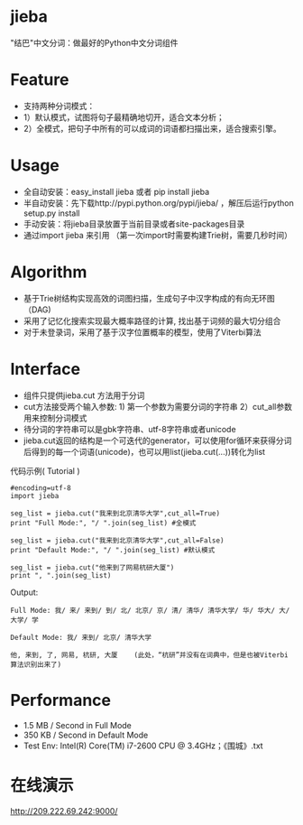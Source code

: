 jieba
========
"结巴"中文分词：做最好的Python中文分词组件

Feature
========
* 支持两种分词模式：
* 1）默认模式，试图将句子最精确地切开，适合文本分析；
* 2）全模式，把句子中所有的可以成词的词语都扫描出来，适合搜索引擎。

Usage
========
* 全自动安装：easy_install jieba 或者 pip install jieba
* 半自动安装：先下载http://pypi.python.org/pypi/jieba/ ，解压后运行python setup.py install
* 手动安装：将jieba目录放置于当前目录或者site-packages目录
* 通过import jieba 来引用 （第一次import时需要构建Trie树，需要几秒时间）

Algorithm
========
* 基于Trie树结构实现高效的词图扫描，生成句子中汉字构成的有向无环图（DAG)
* 采用了记忆化搜索实现最大概率路径的计算, 找出基于词频的最大切分组合
* 对于未登录词，采用了基于汉字位置概率的模型，使用了Viterbi算法

Interface
========
* 组件只提供jieba.cut 方法用于分词
* cut方法接受两个输入参数: 1) 第一个参数为需要分词的字符串 2）cut_all参数用来控制分词模式
* 待分词的字符串可以是gbk字符串、utf-8字符串或者unicode
* jieba.cut返回的结构是一个可迭代的generator，可以使用for循环来获得分词后得到的每一个词语(unicode)，也可以用list(jieba.cut(...))转化为list


代码示例( Tutorial )

	#encoding=utf-8
	import jieba

	seg_list = jieba.cut("我来到北京清华大学",cut_all=True)
	print "Full Mode:", "/ ".join(seg_list) #全模式

	seg_list = jieba.cut("我来到北京清华大学",cut_all=False)
	print "Default Mode:", "/ ".join(seg_list) #默认模式

	seg_list = jieba.cut("他来到了网易杭研大厦")
	print ", ".join(seg_list)

Output:

	Full Mode: 我/ 来/ 来到/ 到/ 北/ 北京/ 京/ 清/ 清华/ 清华大学/ 华/ 华大/ 大/ 大学/ 学

	Default Mode: 我/ 来到/ 北京/ 清华大学

	他, 来到, 了, 网易, 杭研, 大厦    (此处，“杭研”并没有在词典中，但是也被Viterbi算法识别出来了)

Performance
=========
* 1.5 MB / Second in Full Mode
* 350 KB / Second in Default Mode
* Test Env: Intel(R) Core(TM) i7-2600 CPU @ 3.4GHz；《围城》.txt

在线演示
=========
http://209.222.69.242:9000/
